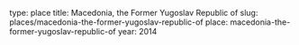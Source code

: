 type: place
title: Macedonia, the Former Yugoslav Republic of
slug: places/macedonia-the-former-yugoslav-republic-of
place: macedonia-the-former-yugoslav-republic-of
year: 2014
